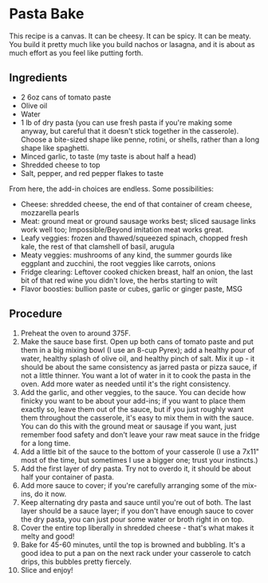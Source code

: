 # Pasta Bake

This recipe is a canvas. It can be cheesy. It can be spicy. It can be meaty.
You build it pretty much like you build nachos or lasagna, and it is about
as much effort as you feel like putting forth.

## Ingredients

* 2 6oz cans of tomato paste
* Olive oil
* Water
* 1 lb of dry pasta (you can use fresh pasta if you're making some anyway, but
  careful that it doesn't stick together in the casserole). Choose a bite-sized
  shape like penne, rotini, or shells, rather than a long shape like spaghetti.
* Minced garlic, to taste (my taste is about half a head)
* Shredded cheese to top
* Salt, pepper, and red pepper flakes to taste

From here, the add-in choices are endless. Some possibilities:

* Cheese: shredded cheese, the end of that container of cream cheese,
  mozzarella pearls
* Meat: ground meat or ground sausage works best; sliced sausage links work
  well too; Impossible/Beyond imitation meat works great.
* Leafy veggies: frozen and thawed/squeezed spinach, chopped fresh kale, the
  rest of that clamshell of basil, arugula
* Meaty veggies: mushrooms of any kind, the summer gourds like eggplant and
  zucchini, the root veggies like carrots, onions
* Fridge clearing: Leftover cooked chicken breast, half an onion, the last bit
  of that red wine you didn't love, the herbs starting to wilt
* Flavor boosties: bullion paste or cubes, garlic or ginger paste, MSG

## Procedure

1. Preheat the oven to around 375F.
1. Make the sauce base first. Open up both cans of tomato paste and put them
   in a big mixing bowl (I use an 8-cup Pyrex); add a healthy pour of water,
   healthy splash of olive oil, and healthy pinch of salt. Mix it up - it
   should be about the same consistency as jarred pasta or pizza sauce, if not
   a little thinner. You want a lot of water in it to cook the pasta in the
   oven. Add more water as needed until it's the right consistency.
1. Add the garlic, and other veggies, to the sauce. You can decide how finicky
   you want to be about your add-ins; if you want to place them exactly so,
   leave them out of the sauce, but if you just roughly want them throughout
   the casserole, it's easy to mix them in with the sauce. You can do this with
   the ground meat or sausage if you want, just remember food safety and don't
   leave your raw meat sauce in the fridge for a long time.
1. Add a little bit of the sauce to the bottom of your casserole (I use a 7x11"
   most of the time, but sometimes I use a bigger one; trust your instincts.)
1. Add the first layer of dry pasta. Try not to overdo it, it should be about
   half your container of pasta.
1. Add more sauce to cover; if you're carefully arranging some of the mix-ins,
   do it now.
1. Keep alternating dry pasta and sauce until you're out of both. The last
   layer should be a sauce layer; if you don't have enough sauce to cover the
   dry pasta, you can just pour some water or broth right in on top.
1. Cover the entire top liberally in shredded cheese - that's what makes it
   melty and good!
1. Bake for 45-60 minutes, until the top is browned and bubbling. It's a good
   idea to put a pan on the next rack under your casserole to catch drips,
   this bubbles pretty fiercely.
1. Slice and enjoy!
